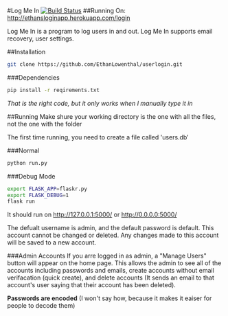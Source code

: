 #Log Me In
[![Build Status](https://travis-ci.org/EthanLowenthal/userlogin.svg?branch=master)](https://travis-ci.org/EthanLowenthal/userlogin)
##Running On: http://ethansloginapp.herokuapp.com/login

Log Me In is a program to log users in and out. Log Me In supports email recovery, user settings.


##Installation
```sh
git clone https://github.com/EthanLowenthal/userlogin.git
```

###Dependencies
```sh
pip install -r reqirements.txt
```
*That is the right code, but it only works when I manually type it in*


##Running
Make shure your working directory is the one with all the files, not the one with the folder

The first time running, you need to create a file called 'users.db'

###Normal
```python
python run.py
```

###Debug Mode
```sh
export FLASK_APP=flaskr.py
export FLASK_DEBUG=1
flask run
```

It should run on http://127.0.0.1:5000/ or http://0.0.0.0:5000/


The defualt username is admin, and the default password is default. This account cannot be changed or deleted. Any changes made to this account will be saved to a new account.

###Admin Accounts
If you arre logged in as admin, a "Manage Users" button will appear on the home page. This allows the admin to see all of the accounts including passwords and emails, create accounts without email verifacation (quick create), and delete accounts (It sends an email to that account's user saying that their account has been deleted).


**Passwords are encoded** (I won't say how, because it makes it eaiser for people to decode them)

